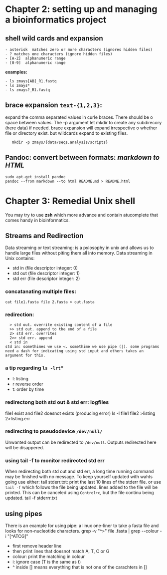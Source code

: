 # Chapter 2: setting up and managing a bioinformatics project

## shell wild cards and expansion
    - asterisk  matches zero or more characters (ignores hidden files)
    - ? matches one characters (ignore hidden files)
    - [A-Z]  alphanumeric range
    - [0-9]  alphanumeric range

**examples:**

    - ls zmays[AB]_R1.fastq
    - ls zmays*
    - ls zmays?_R1.fastq

## brace expansion `text-{1,2,3}`:
expand the comma separated values in curle braces. There should be o space between values. The -p argument let mkdir to create any subdirecory (here data) if needed. brace expansion will expand irrespective o whether file or directory exist. but wildcards expand to existing files.

       mkdir -p zmays/{data/seqs,analysis/scripts}

## Pandoc: convert between formats: *markdown to HTML*

    sudo apt-get install pandoc
    pandoc --from markdown --to html README.md > README.html

# Chapter 3: Remedial Unix shell
You may try to use **zsh** which more advance and contain atucomplete that comes handy in bioinformatics.
## Streams and Redirection
Data streaming or text streaming: is a pylosophy in unix and allows us to handle large files without piting them all into memory. Data streaming in Unix contains:
- std in (file descriptor integer: 0)
- std out (file descriptor integer: 1)
- std err (file descriptor integer: 2)
### concatanating multiple files:
    cat file1.fasta file 2.fasta > out.fasta
### redirection:
      > std out. overrite existing content of a file
      >> std out. append to the end of a file
      2> std err. overrites
      2>> std err. append
      < std in
    std in: somethimes we use <. somethime we use pipe (|). some programs need a dash for indicating using std input and others takes an argument for this.
### a tip regarding `ls -lrt`*
  - l: listing
  - r reverse order
  - t: order by time
### redirectong both std out & std err: logfiles
file1 exist and file2 doesnot exists (producing error)
    ls -l file1 file2 >listing 2>listing.err
### redirecting to pseudodevice `/dev/null/`
Unwanted output can be redirected to `/dev/null`. Outputs redirected here will be disappered.
### using tail -f to monitor redirected std err
When redirecting both std out and std err, a long time running command may be finished with no message. To keep yourself updated with wahts going use either:
    tail stderr.txt: print the last 10 lines of the stderr file.
or use `tail -f` which follows the file being updated. lines added to the file will be printed. This can be canceled using `Control+c`, but the file continu being updated.
    tail -f stderrr.txt
## using pipes
There is an example for using pipe: a linux one-liner to take a fasta file and looks for non-nucleotide characters.
    grep -v "^>" file .fasta | grep --colour -i "[^ATCG]"
  - first remove header line
  - then print lines that doesnot match A, T, C or G
  - colour: print the matching in colour
  - i: ignore case (T is the same as t)
  - ^ inside [] means everything that is not one of the carachters in []
